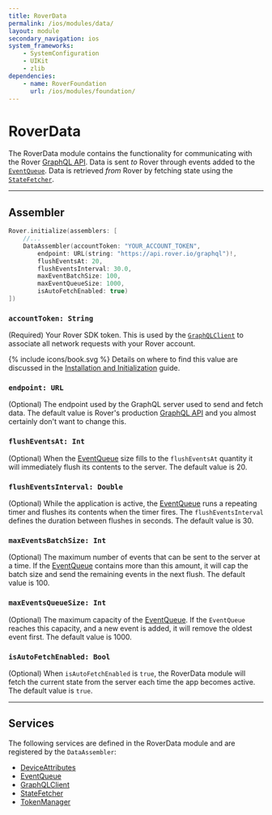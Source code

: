 ```yaml
---
title: RoverData
permalink: /ios/modules/data/
layout: module
secondary_navigation: ios
system_frameworks:
    - SystemConfiguration
    - UIKit
    - zlib
dependencies:
    - name: RoverFoundation
      url: /ios/modules/foundation/
---
```


# RoverData

The RoverData module contains the functionality for communicating with the Rover [GraphQL API](https://api.rover.io/graphql). Data is sent _to_ Rover through events added to the <a href="{{ site.baseurl }}{% link ios/services/event-queue.md %}">`EventQueue`</a>. Data is retrieved _from_ Rover by fetching state using the <a href="{{ site.baseurl }}{% link ios/services/state-fetcher.md %}">`StateFetcher`</a>.

---

## Assembler

```swift
Rover.initialize(assemblers: [
    //...
    DataAssembler(accountToken: "YOUR_ACCOUNT_TOKEN", 
        endpoint: URL(string: "https://api.rover.io/graphql")!, 
        flushEventsAt: 20, 
        flushEventsInterval: 30.0, 
        maxEventBatchSize: 100, 
        maxEventQueueSize: 1000, 
        isAutoFetchEnabled: true)
])
```

### `accountToken: String` 

(Required) Your Rover SDK token. This is used by the <a href="{{ site.baseurl }}{% link ios/services/graphql-client.md %}">`GraphQLClient`</a> to associate all network requests with your Rover account. 

<p class="read-more">
    {% include icons/book.svg %}
    Details on where to find this value are discussed in the <a href="{{ site.baseurl }}{% link ios/installation-initialization.md %}">Installation and Initialization</a> guide.
</p>

### `endpoint: URL`

(Optional) The endpoint used by the GraphQL server used to send and fetch data. The default value is Rover's production [GraphQL API](https://api.rover.io/graphql) and you almost certainly don't want to change this.

### `flushEventsAt: Int`

(Optional) When the <a href="{{ site.baseurl }}{% link ios/services/event-queue.md %}">EventQueue</a> size fills to the `flushEventsAt` quantity it will immediately flush its contents to the server. The default value is 20.

### `flushEventsInterval: Double`

(Optional) While the application is active, the <a href="{{ site.baseurl }}{% link ios/services/event-queue.md %}">EventQueue</a> runs a repeating timer and flushes its contents when the timer fires. The `flushEventsInterval` defines the duration between flushes in seconds. The default value is 30.

### `maxEventsBatchSize: Int`

(Optional) The maximum number of events that can be sent to the server at a time. If the <a href="{{ site.baseurl }}{% link ios/services/event-queue.md %}">EventQueue</a> contains more than this amount, it will cap the batch size and send the remaining events in the next flush. The default value is 100.

### `maxEventsQueueSize: Int`

(Optional) The maximum capacity of the <a href="{{ site.baseurl }}{% link ios/services/event-queue.md %}">EventQueue</a>. If the `EventQueue` reaches this capacity, and a new event is added, it will remove the oldest event first. The default value is 1000.

### `isAutoFetchEnabled: Bool`

(Optional) When `isAutoFetchEnabled` is `true`, the RoverData module will fetch the current state from the server each time the app becomes active. The default value is `true`.

---

## Services

The following services are defined in the RoverData module and are registered by the `DataAssembler`:

* <a href="{{ site.baseurl }}{% link ios/services/device-attributes.md %}">DeviceAttributes</a>
* <a href="{{ site.baseurl }}{% link ios/services/event-queue.md %}">EventQueue</a>
* <a href="{{ site.baseurl }}{% link ios/services/graphql-client.md %}">GraphQLClient</a>
* <a href="{{ site.baseurl }}{% link ios/services/state-fetcher.md %}">StateFetcher</a>
* <a href="{{ site.baseurl }}{% link ios/services/token-manager.md %}">TokenManager</a>
